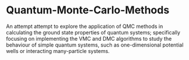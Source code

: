 # Quantum-Monte-Carlo-Methods
An attempt attempt to explore the application of QMC methods in calculating the ground state properties of quantum systems; specifically focusing on implementing the VMC and DMC algorithms to study the behaviour of simple quantum systems, such as one-dimensional potential wells or interacting many-particle systems.
